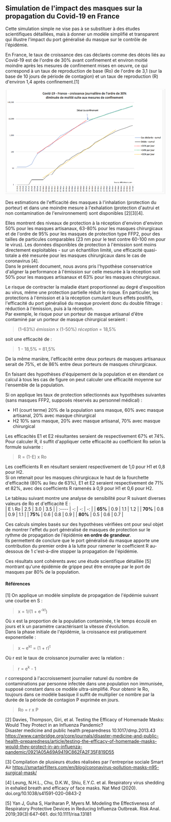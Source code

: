 ## Simulation de l'impact des masques sur la propagation du Covid-19 en France

Cette simulation simple ne vise pas à se substituer à des études scientifiques détaillées, mais à donner un modèle simplifié et transparent qui illustre l'impact du port généralisé du masque sur le contrôle de l'épidémie.

En France, le taux de croissance des cas déclarés comme des décès liés au Covid-19 est de l'ordre de 30% avant confinement et environ moitié moindre après les mesures de confinement mises en oeuvre, ce qui correspond à un taux de reproduction de base (Ro) de l'ordre de 3,1 (sur la base de 10 jours de période de contagion) et un taux de reproduction (R) d'environ 1,4 après confinement.[1]  
  
<img src="https://github.com/fsteiner/K81/blob/master/Chart_Covid_France.png" width="600">  
  
Des estimations de l'efficacité des masques à l'inhalation (protection du porteur) et dans une moindre mesure à l'exhalation (protection d'autrui et non contamination de l'environnement) sont disponibles [2][3][4].  

Elles montrent des niveaux de protection à la réception d'environ d'environ 50% pour les masques artisanaux, 63-80% pour les masques chirurgicaux et de l'ordre de 95% pour les masques de protection type FFP2, pour des tailles de particules comparables (23 nm pour le test contre 60-100 nm pour le virus).
Les données disponibles de protection à l'émission sont moins directement exploitables - sur un échantillon limité, une efficacité quasi-totale a été mesurée pour les masques chirurgicaux dans le cas de coronavirus [4].  
Dans le présent document, nous avons pris l'hypothèse conservatrice d'aligner la performance à l'émission sur celle mesurée à la réception soit 50% pour les masques artisanaux et 63% pour les masques chirurgicaux.

Le risque de contracter la maladie étant proportionnel au degré d'exposition au virus, même une protection partielle réduit le risque. En particulier, les protections à l'émission et à la réception cumulant leurs effets positifs, l'efficacité du port généralisé du masque provient donc du double filtrage : réduction à l'émission, puis à la réception.  
Par exemple, le risque pour un porteur de masque artisanal d'être contaminé par un porteur de masque chirurgical seraient :
> (1-63%) *émission* x (1-50%) *réception* = 18,5%  

soit une efficacité de :
> 1 - 18,5% = 81,5%  

De la même manière, l'efficacité entre deux porteurs de masques artisanaux serait de 75%, et de 86% entre deux porteurs de masques chirurgicaux.

En faisant des hypothèses d'équipement de la population et en étendant ce calcul à tous les cas de figure on peut calculer une efficacité moyenne sur l'ensemble de la population.

Si on applique les taux de protection sélectionnés aux hypothèses suivantes (sans masques FFP2, supposés réservés au personnel médical) : 
- H1 (court terme) 20% de la population sans masque, 60% avec masque artisanal, 20% avec masque chirurgical
- H2 10% sans masque, 20% avec masque artisanal, 70% avec masque chirurgical

Les efficacités E1 et E2 résultantes seraient de respectivement 67% et 74%.
Pour calculer R, il suffit d'appliquer cette efficacité au coefficient Ro selon la formule suivante :
> R = (1-E) x Ro  

Les coefficients R en résultant seraient respectivement de 1,0 pour H1 et 0,8 pour H2.  
Si on retenait pour les masques chirurgicaux le haut de la fourchette d'efficacité (80% au lieu de 63%), E1 et E2 seraient respectivement de 71% et 82%, avec des coefficients R ramenés à 0,9 pour H1 et 0,6 pour H2.

Le tableau suivant montre une analyse de sensibilité pour R suivant diverses valeurs de Ro et d'efficacité E :  
| E \\ Ro | 2.5 | 3.0 | 3.5 |
| :----   | -:  | -:  | -:  | 
| **65%** | 0.9 | 1.1 | 1.2 |
| **70%** | 0.8 | 0.9 | 1.1 |
| **75%** | 0.6 | 0.8 | 0.9 |
| **80%** | 0.5 | 0.6 | 0.7 |

Ces calculs simples basés sur des hypothèses vérifiées ont pour seul objet de montrer l'effet du port généralisé de masques de protection sur le rythme de propagation de l'épidémie **en ordre de grandeur**.  
Ils permettent de conclure que le port généralisé du masque apporte une contribution du premier ordre à la lutte pour ramener le coefficient R au-dessous de 1 c'est-à-dire stopper la propagation de l'épidémie.

Ces résultats sont cohérents avec une étude scientifique détaillée [5] montrant qu'une épidémie de grippe peut être enrayée par le port de masques par 80% de la population.



#### Références
[1] On applique un modèle simpliste de propagation de l'épdémie suivant une courbe en S :  
> x = 1/(1 + e<sup>-kt</sup>)  

Où x est la proportion de la population contaminée, t le temps écoulé en jours et k un paramètre caractérisant la vitesse d'évolution.  
Dans la phase initiale de l'épidémie, la croissance est pratiquement exponentielle :
> x ~ e<sup>kt</sup> = (1 + r)<sup>t</sup>  

Où r est le taux de croissance journalier avec la relation :
> r =  e<sup>k</sup> - 1  

r correspond à l'accroissement journalier naturel du nombre de contaminations par personne infectée dans une population non immunisée, supposé constant dans ce modèle ultra-simplifié. Pour obtenir le Ro, toujours dans ce modèle basique il suffit de multiplier ce nombre par la durée de la période de contagion P exprimée en jours.
> Ro = r x P


[2]  Davies, Thompson, Giri, et al. Testing the Efficacy of Homemade Masks: Would They Protect in an Influenza Pandemic?  
Disaster medicine and public health preparedness 10.1017/dmp.2013.43  
https://www.cambridge.org/core/journals/disaster-medicine-and-public-health-preparedness/article/testing-the-efficacy-of-homemade-masks-would-they-protect-in-an-influenza-pandemic/0921A05A69A9419C862FA2F35F819D55

[3] Compilation de plusieurs études réalisées par l'entreprise sociale Smart Air  https://smartairfilters.com/en/blog/coronavirus-pollution-masks-n95-surgical-mask/

[4] Leung, N.H.L., Chu, D.K.W., Shiu, E.Y.C. et al. Respiratory virus shedding in exhaled breath and efficacy of face masks. Nat Med (2020).  doi.org/10.1038/s41591-020-0843-2

[5] Yan J, Guha S, Hariharan P, Myers M. Modeling the Effectiveness of Respiratory Protective Devices in Reducing Influenza Outbreak. Risk Anal. 2019;39(3):647–661. doi:10.1111/risa.13181

